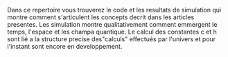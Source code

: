 Dans ce repertoire vous trouverez le code et les resultats de simulation qui montre comment s'articulent les concepts decrit dans les articles presentes. Les simulation montre qualitativement comment emmergent le temps, l'espace et les champa quantique. Le calcul des constantes c et h sont lié a la structure precise des"calculs" effectués par l'univers et pour l'instant sont encore en developpement.
